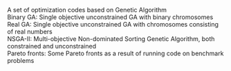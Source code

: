 A set of optimization codes based on Genetic Algorithm<br/>
Binary GA: Single objective unconstrained GA with binary chromosomes<br/>
Real GA: Single objective unconstrained GA with chromosomes consisting of real numbers<br/>
NSGA-II: Multi-objective Non-dominated Sorting Genetic Algorithm, both constrained and unconstrained<br/>
Pareto fronts: Some Pareto fronts as a result of running code on benchmark problems<br/>
